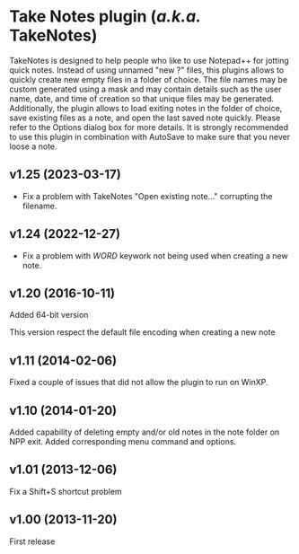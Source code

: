 # Take Notes plugin (*a.k.a.* TakeNotes)
TakeNotes is designed to help people who like to use Notepad++ for jotting quick notes. Instead of using unnamed "new ?" files, this plugins allows to quickly create new empty files in a folder of choice. The file names may be custom generated using a mask and may contain details such as the user name, date, and time of creation so that unique files may be generated. Additionally, the plugin allows to load exiting notes in the folder of choice, save existing files as a note, and open the last saved note quickly. Please refer to the Options dialog box for more details. It is strongly recommended to use this plugin in combination with AutoSave to make sure that you never loose a note.

## v1.25 (2023-03-17)
* Fix a problem with TakeNotes "Open existing note..." corrupting the filename.

## v1.24 (2022-12-27)
* Fix a problem with $WORD$ keywork not being used when creating a new note.

## v1.20 (2016-10-11)
Added 64-bit version

This version respect the default file encoding when creating a new note

## v1.11 (2014-02-06)
Fixed a couple of issues that did not allow the plugin to run on WinXP.

## v1.10 (2014-01-20)
Added capability of deleting empty and/or old notes in the note folder on NPP exit. Added corresponding menu command and options.

## v1.01 (2013-12-06)
Fix a Shift+S shortcut problem

## v1.00 (2013-11-20)
First release